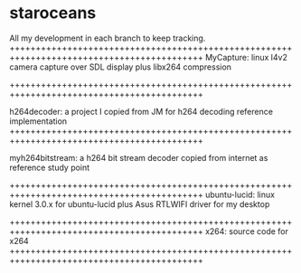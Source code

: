 staroceans
==========

All my development in each branch to keep tracking.
+++++++++++++++++++++++++++++++++++++++++++++++++++++++++++++++++++++++++++++++++++++++++++
MyCapture:  linux l4v2 camera capture over SDL display plus libx264 compression

+++++++++++++++++++++++++++++++++++++++++++++++++++++++++++++++++++++++++++++++++++++++++++

h264decoder:  a project I copied from JM for h264 decoding reference implementation
+++++++++++++++++++++++++++++++++++++++++++++++++++++++++++++++++++++++++++++++++++++++++++

myh264bitstream:  a h264 bit stream decoder copied from internet as reference study point

+++++++++++++++++++++++++++++++++++++++++++++++++++++++++++++++++++++++++++++++++++++++++++
ubuntu-lucid:  linux kernel 3.0.x for ubuntu-lucid plus Asus RTLWIFI driver for my desktop

+++++++++++++++++++++++++++++++++++++++++++++++++++++++++++++++++++++++++++++++++++++++++++
x264:  source code for x264
+++++++++++++++++++++++++++++++++++++++++++++++++++++++++++++++++++++++++++++++++++++++++++
